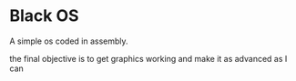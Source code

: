# Black OS

A simple os coded in assembly. 

the final objective is to get graphics working and make it as advanced as I can
